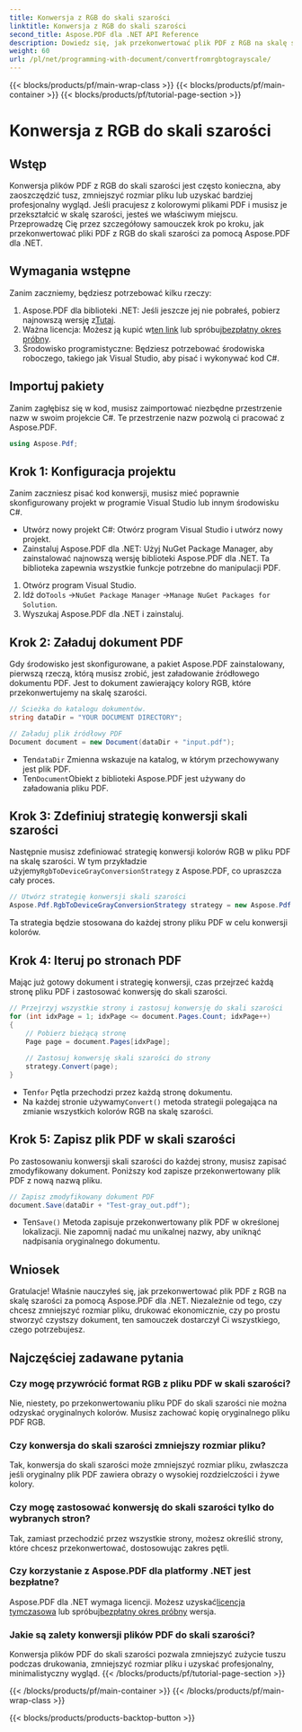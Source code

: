 ```yaml
---
title: Konwersja z RGB do skali szarości
linktitle: Konwersja z RGB do skali szarości
second_title: Aspose.PDF dla .NET API Reference
description: Dowiedz się, jak przekonwertować plik PDF z RGB na skalę szarości za pomocą Aspose.PDF dla .NET. Przewodnik krok po kroku, który uprości konwersję kolorów PDF i oszczędzi miejsce w pliku.
weight: 60
url: /pl/net/programming-with-document/convertfromrgbtograyscale/
---
```


{{< blocks/products/pf/main-wrap-class >}}
{{< blocks/products/pf/main-container >}}
{{< blocks/products/pf/tutorial-page-section >}}

# Konwersja z RGB do skali szarości

## Wstęp

Konwersja plików PDF z RGB do skali szarości jest często konieczna, aby zaoszczędzić tusz, zmniejszyć rozmiar pliku lub uzyskać bardziej profesjonalny wygląd. Jeśli pracujesz z kolorowymi plikami PDF i musisz je przekształcić w skalę szarości, jesteś we właściwym miejscu. Przeprowadzę Cię przez szczegółowy samouczek krok po kroku, jak przekonwertować pliki PDF z RGB do skali szarości za pomocą Aspose.PDF dla .NET.

## Wymagania wstępne

Zanim zaczniemy, będziesz potrzebować kilku rzeczy:

1.  Aspose.PDF dla biblioteki .NET: Jeśli jeszcze jej nie pobrałeś, pobierz najnowszą wersję z[Tutaj](https://releases.aspose.com/pdf/net/).
2.  Ważna licencja: Możesz ją kupić w[ten link](https://purchase.aspose.com/buy) lub spróbuj[bezpłatny okres próbny](https://releases.aspose.com/).
3. Środowisko programistyczne: Będziesz potrzebować środowiska roboczego, takiego jak Visual Studio, aby pisać i wykonywać kod C#.

## Importuj pakiety

Zanim zagłębisz się w kod, musisz zaimportować niezbędne przestrzenie nazw w swoim projekcie C#. Te przestrzenie nazw pozwolą ci pracować z Aspose.PDF.

```csharp
using Aspose.Pdf;
```

## Krok 1: Konfiguracja projektu

Zanim zaczniesz pisać kod konwersji, musisz mieć poprawnie skonfigurowany projekt w programie Visual Studio lub innym środowisku C#.

- Utwórz nowy projekt C#: Otwórz program Visual Studio i utwórz nowy projekt.
- Zainstaluj Aspose.PDF dla .NET: Użyj NuGet Package Manager, aby zainstalować najnowszą wersję biblioteki Aspose.PDF dla .NET. Ta biblioteka zapewnia wszystkie funkcje potrzebne do manipulacji PDF.

1. Otwórz program Visual Studio.
2.  Idź do`Tools` ->`NuGet Package Manager` ->`Manage NuGet Packages for Solution`.
3. Wyszukaj Aspose.PDF dla .NET i zainstaluj.

## Krok 2: Załaduj dokument PDF

Gdy środowisko jest skonfigurowane, a pakiet Aspose.PDF zainstalowany, pierwszą rzeczą, którą musisz zrobić, jest załadowanie źródłowego dokumentu PDF. Jest to dokument zawierający kolory RGB, które przekonwertujemy na skalę szarości.

```csharp
// Ścieżka do katalogu dokumentów.
string dataDir = "YOUR DOCUMENT DIRECTORY";

// Załaduj plik źródłowy PDF
Document document = new Document(dataDir + "input.pdf");
```

-  Ten`dataDir` Zmienna wskazuje na katalog, w którym przechowywany jest plik PDF.
-  Ten`Document`Obiekt z biblioteki Aspose.PDF jest używany do załadowania pliku PDF.

## Krok 3: Zdefiniuj strategię konwersji skali szarości

 Następnie musisz zdefiniować strategię konwersji kolorów RGB w pliku PDF na skalę szarości. W tym przykładzie użyjemy`RgbToDeviceGrayConversionStrategy` z Aspose.PDF, co upraszcza cały proces.

```csharp
// Utwórz strategię konwersji skali szarości
Aspose.Pdf.RgbToDeviceGrayConversionStrategy strategy = new Aspose.Pdf.RgbToDeviceGrayConversionStrategy();
```

Ta strategia będzie stosowana do każdej strony pliku PDF w celu konwersji kolorów.

## Krok 4: Iteruj po stronach PDF

Mając już gotowy dokument i strategię konwersji, czas przejrzeć każdą stronę pliku PDF i zastosować konwersję do skali szarości. 

```csharp
// Przejrzyj wszystkie strony i zastosuj konwersję do skali szarości
for (int idxPage = 1; idxPage <= document.Pages.Count; idxPage++)
{
    // Pobierz bieżącą stronę
    Page page = document.Pages[idxPage];
    
    // Zastosuj konwersję skali szarości do strony
    strategy.Convert(page);
}
```

-  Ten`for` Pętla przechodzi przez każdą stronę dokumentu.
-  Na każdej stronie używamy`Convert()` metoda strategii polegająca na zmianie wszystkich kolorów RGB na skalę szarości.

## Krok 5: Zapisz plik PDF w skali szarości

Po zastosowaniu konwersji skali szarości do każdej strony, musisz zapisać zmodyfikowany dokument. Poniższy kod zapisze przekonwertowany plik PDF z nową nazwą pliku.

```csharp
// Zapisz zmodyfikowany dokument PDF
document.Save(dataDir + "Test-gray_out.pdf");
```

-  Ten`Save()` Metoda zapisuje przekonwertowany plik PDF w określonej lokalizacji. Nie zapomnij nadać mu unikalnej nazwy, aby uniknąć nadpisania oryginalnego dokumentu.

## Wniosek

Gratulacje! Właśnie nauczyłeś się, jak przekonwertować plik PDF z RGB na skalę szarości za pomocą Aspose.PDF dla .NET. Niezależnie od tego, czy chcesz zmniejszyć rozmiar pliku, drukować ekonomicznie, czy po prostu stworzyć czystszy dokument, ten samouczek dostarczył Ci wszystkiego, czego potrzebujesz.

## Najczęściej zadawane pytania

### Czy mogę przywrócić format RGB z pliku PDF w skali szarości?

Nie, niestety, po przekonwertowaniu pliku PDF do skali szarości nie można odzyskać oryginalnych kolorów. Musisz zachować kopię oryginalnego pliku PDF RGB.

### Czy konwersja do skali szarości zmniejszy rozmiar pliku?

Tak, konwersja do skali szarości może zmniejszyć rozmiar pliku, zwłaszcza jeśli oryginalny plik PDF zawiera obrazy o wysokiej rozdzielczości i żywe kolory.

### Czy mogę zastosować konwersję do skali szarości tylko do wybranych stron?

Tak, zamiast przechodzić przez wszystkie strony, możesz określić strony, które chcesz przekonwertować, dostosowując zakres pętli.

### Czy korzystanie z Aspose.PDF dla platformy .NET jest bezpłatne?

 Aspose.PDF dla .NET wymaga licencji. Możesz uzyskać[licencja tymczasowa](https://purchase.aspose.com/temporary-license/) lub spróbuj[bezpłatny okres próbny](https://releases.aspose.com/) wersja.

### Jakie są zalety konwersji plików PDF do skali szarości?

Konwersja plików PDF do skali szarości pozwala zmniejszyć zużycie tuszu podczas drukowania, zmniejszyć rozmiar pliku i uzyskać profesjonalny, minimalistyczny wygląd.
{{< /blocks/products/pf/tutorial-page-section >}}

{{< /blocks/products/pf/main-container >}}
{{< /blocks/products/pf/main-wrap-class >}}

{{< blocks/products/products-backtop-button >}}
